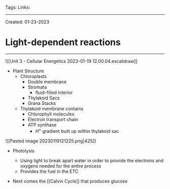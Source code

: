 Tags:
Links: 

---
Created: 01-23-2023
# Light-dependent reactions
---

![[Unit 3 - Cellular Energetics 2023-01-19 12.00.04.excalidraw]]
- Plant Structure
	- Chloroplasts
		- Double membrane
		- Stromata
			- fluid-filled interior
		- Thylakoid Sacs
		- Grana Stacks
	- Thylakoid membrane contains
		- Chlorophyll molecules
		- Electron transport chain
		- ATP synthase
			- $H^+$ gradient built up within thylakoid sac

![[Pasted image 20230119121225.png|425]]
- Photolysis
	- Using light to break apart water in order to provide the electrons and oxygens needed for the entire process
	- Provides the fuel in the ETC

- Next comes the [[Calvin Cycle]] that produces glucose